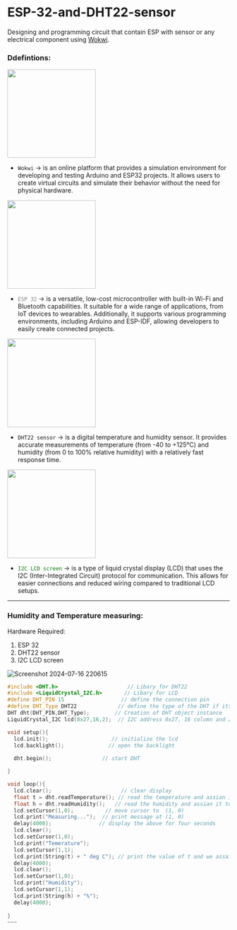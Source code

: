 # ESP-32-and-DHT22-sensor
Designing and programming circuit that contain ESP with sensor or any electrical component using [Wokwi](https://wokwi.com/).
### Ddefintions:
<img src="https://www.crowdsupply.com/img/76e8/wokwi-logo_png_organization-profile.png" width="200" />

- <code style="color: yallow">Wokwi</code> -> is an online platform that provides a simulation environment for developing and testing Arduino and ESP32 projects. It allows users to create virtual circuits and simulate their behavior without the need for physical hardware.
<img src="https://th.bing.com/th/id/R.5a203790c6d463fc747cf2007d948a8a?rik=9pYH81ElNRjrqg&pid=ImgRaw&r=0" width="200"/>
  
- <code style="color: gray">ESP 32</code> -> is a versatile, low-cost microcontroller with built-in Wi-Fi and Bluetooth capabilities. It suitable for a wide range of applications, from IoT devices to wearables. Additionally, it supports various programming environments, including Arduino and ESP-IDF, allowing developers to easily create connected projects.
<img src="https://www.majju.pk/assets/uploads/2018/10/DHT22-Sensor-Pinout-2048x1688.png" width="200"/>
  
- <code style="color: yallow">DHT22 sensor</code> -> is a digital temperature and humidity sensor. It provides accurate measurements of temperature (from -40 to +125°C) and humidity (from 0 to 100% relative humidity) with a relatively fast response time.
<img src="https://th.bing.com/th/id/R.5c9c5c3b265a6af05fcb653c487d2dac?rik=e4kzPAUct938mw&riu=http%3a%2f%2fwww.raspberrypi-spy.co.uk%2fwp-content%2fuploads%2f2015%2f04%2flcd_i2c_screen_01.jpg&ehk=G9RWh6XvLtW%2bdonJpiNyYxO9FVk6LNT%2frr53Mz9znXA%3d&risl=&pid=ImgRaw&r=0" width="200"/>
  
- <code style="color: green">I2C LCD screen</code> -> is a type of liquid crystal display (LCD) that uses the I2C (Inter-Integrated Circuit) protocol for communication. This allows for easier connections and reduced wiring compared to traditional LCD setups.

--------------------------------------
### Humidity and Temperature measuring:
Hardware Required:
1. ESP 32
2. DHT22 sensor
3. I2C LCD screen<br>


![Screenshot 2024-07-16 220615](https://github.com/user-attachments/assets/ccb91f60-0509-47a3-8293-9536e8f4868a)

``` C++
#include <DHT.h>                      // Libary for DHT22
#include <LiquidCrystal_I2C.h>       // Libary for LCD
#define DHT_PIN 15                  // define the connection pin
#define DHT_Type DHT22             // define the type of the DHT if its DHT22 or DHT11
DHT dht(DHT_PIN,DHT_Type);        // Creation of DHT object instance
LiquidCrystal_I2C lcd(0x27,16,2);  // I2C address 0x27, 16 column and 2 row

void setup(){
  lcd.init();                    // initialize the lcd
  lcd.backlight();              // open the backlight
  
  dht.begin();                // start DHT

}

void loop(){
  lcd.clear();                      // clear display
  float t = dht.readTemperature(); // read the temperature and assian it to the varible t as a float number
  float h = dht.readHumidity();   // read the humidity and assian it to the varible h as a float number
  lcd.setCursor(1,0);          // move cursor to  (1, 0)
  lcd.print("Measuring...");  // print message at (1, 0)
  delay(4000);               // display the above for four seconds
  lcd.clear();
  lcd.setCursor(1,0);
  lcd.print("Temerature");
  lcd.setCursor(1,1);
  lcd.print(String(t) + " deg C"); // print the value of t and we assain it to 
  delay(4000);
  lcd.clear();
  lcd.setCursor(1,0);
  lcd.print("Humidity");
  lcd.setCursor(1,1);
  lcd.print(String(h) + "%");
  delay(4000);
  
}
~~~
